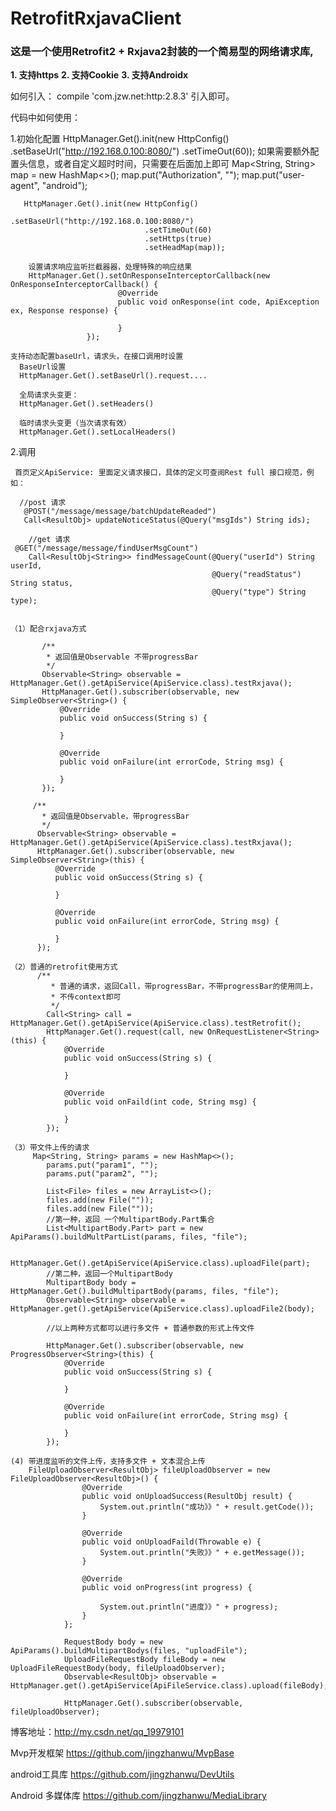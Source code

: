 # RetrofitRxjavaClient

### 这是一个使用Retrofit2 + Rxjava2封装的一个简易型的网络请求库,
**1. 支持https**
**2. 支持Cookie**
**3. 支持Androidx**

  如何引入：
  compile 'com.jzw.net:http:2.8.3' 引入即可。
 

 代码中如何使用：

 1.初始化配置
       HttpManager.Get().init(new HttpConfig()
                                  .setBaseUrl("http://192.168.0.100:8080/")
                                   .setTimeOut(60));
       如果需要额外配置头信息，或者自定义超时时间，只需要在后面加上即可
        Map<String, String> map = new HashMap<>();
        map.put("Authorization", "");
        map.put("user-agent", "android");
             
       HttpManager.Get().init(new HttpConfig()
                                  .setBaseUrl("http://192.168.0.100:8080/")
                                  .setTimeOut(60)
                                  .setHttps(true)
                                  .setHeadMap(map));

        设置请求响应监听拦截器器，处理特殊的响应结果
        HttpManager.Get().setOnResponseInterceptorCallback(new OnResponseInterceptorCallback() {
                            @Override
                            public void onResponse(int code, ApiException ex, Response response) {

                            }
                     });

    支持动态配置baseUrl，请求头，在接口调用时设置
      BaseUrl设置
      HttpManager.Get().setBaseUrl().request....

      全局请求头变更：
      HttpManager.Get().setHeaders()

      临时请求头变更（当次请求有效）
      HttpManager.Get().setLocalHeaders()

    
 2.调用
  
     首页定义ApiService: 里面定义请求接口，具体的定义可查阅Rest full 接口规范，例如：
     
      //post 请求
       @POST("/message/message/batchUpdateReaded")
       Call<ResultObj> updateNoticeStatus(@Query("msgIds") String ids);
  
        //get 请求
     @GET("/message/message/findUserMsgCount")
        Call<ResultObj<String>> findMessageCount(@Query("userId") String userId,
                                                 @Query("readStatus") String status,
                                                 @Query("type") String type);
      

    （1）配合rxjava方式

           /**
            * 返回值是Observable 不带progressBar
            */
           Observable<String> observable = HttpManager.Get().getApiService(ApiService.class).testRxjava();
           HttpManager.Get().subscriber(observable, new SimpleObserver<String>() {
               @Override
               public void onSuccess(String s) {

               }

               @Override
               public void onFailure(int errorCode, String msg) {

               }
           });

         /**
           * 返回值是Observable，带progressBar
           */
          Observable<String> observable = HttpManager.Get().getApiService(ApiService.class).testRxjava();
          HttpManager.Get().subscriber(observable, new SimpleObserver<String>(this) {
              @Override
              public void onSuccess(String s) {

              }

              @Override
              public void onFailure(int errorCode, String msg) {

              }
          });

    （2）普通的retrofit使用方式
          /**
             * 普通的请求，返回Call，带progressBar，不带progressBar的使用同上，
             * 不传context即可
             */
            Call<String> call = HttpManager.Get().getApiService(ApiService.class).testRetrofit();
            HttpManager.Get().request(call, new OnRequestListener<String>(this) {
                @Override
                public void onSuccess(String s) {

                }

                @Override
                public void onFaild(int code, String msg) {

                }
            });

    （3）带文件上传的请求
         Map<String, String> params = new HashMap<>();
            params.put("param1", "");
            params.put("param2", "");

            List<File> files = new ArrayList<>();
            files.add(new File(""));
            files.add(new File(""));
            //第一种，返回 一个MultipartBody.Part集合
            List<MultipartBody.Part> part = new ApiParams().buildMultPartList(params, files, "file");

            HttpManager.Get().getApiService(ApiService.class).uploadFile(part);
            //第二种，返回一个MultipartBody
            MultipartBody body = HttpManager.Get().buildMultipartBody(params, files, "file");
            Observable<String> observable = HttpManager.get().getApiService(ApiService.class).uploadFile2(body);

            //以上两种方式都可以进行多文件 + 普通参数的形式上传文件

            HttpManager.Get().subscriber(observable, new ProgressObserver<String>(this) {
                @Override
                public void onSuccess(String s) {

                }

                @Override
                public void onFailure(int errorCode, String msg) {

                }
            });
            
    (4) 带进度监听的文件上传，支持多文件 + 文本混合上传
        FileUploadObserver<ResultObj> fileUploadObserver = new FileUploadObserver<ResultObj>() {
                    @Override
                    public void onUploadSuccess(ResultObj result) {
                        System.out.println("成功》》" + result.getCode());
                    }
        
                    @Override
                    public void onUploadFaild(Throwable e) {
                        System.out.println("失败》》" + e.getMessage());
                    }
        
                    @Override
                    public void onProgress(int progress) {
        
                        System.out.println("进度》》" + progress);
                    }
                };
        
                RequestBody body = new ApiParams().buildMultipartBodys(files, "uploadFile");
                UploadFileRequestBody fileBody = new UploadFileRequestBody(body, fileUploadObserver);
                Observable<ResultObj> observable = HttpManager.get().getApiService(ApiFileService.class).upload(fileBody);
        
                HttpManager.Get().subscriber(observable, fileUploadObserver);
            
  博客地址：http://my.csdn.net/qq_19979101
  
  Mvp开发框架
  https://github.com/jingzhanwu/MvpBase
  
  android工具库
  https://github.com/jingzhanwu/DevUtils
  
  Android 多媒体库
  https://github.com/jingzhanwu/MediaLibrary
